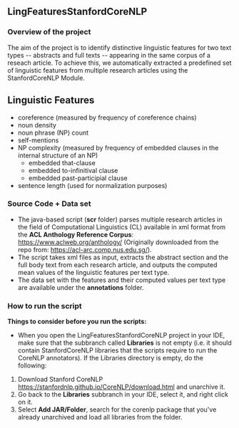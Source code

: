 ## LingFeaturesStanfordCoreNLP

### Overview of the project
The aim of the project is to identify distinctive linguistic features for two text types -- abstracts and full texts -- appearing in the same corpus of a reseach article. To achieve this, we automatically extracted a predefined set of linguistic features from multiple research articles using the StanfordCoreNLP Module. 

## Linguistic Features
- coreference (measured by frequency of coreference chains)
- noun density
- noun phrase (NP) count
- self-mentions
- NP complexity (measured by frequency of embedded clauses in the internal structure of an NP)
  - embedded that-clause
  - embedded to-infinitival clause
  - embedded past-participial clause
- sentence length (used for normalization purposes)
 

### Source Code + Data set
- The java-based script (**scr** folder) parses multiple research articles in the field of Computational Linguistics (CL) available in xml format from the **ACL Anthology Reference Corpus**: https://www.aclweb.org/anthology/ (Originally downloaded from the repo from: https://acl-arc.comp.nus.edu.sg/).
- The script takes xml files as input, extracts the abstract section and the full body text from each research article, and outputs the computed mean values of the linguistic features per text type.
- The data set with the features and their computed values per text type are available under the **annotations** folder.

### How to run the script
**Things to consider before you run the scripts:**
- When you open the LingFeaturesStanfordCoreNLP project in your IDE, make sure that the subbranch called **Libraries** is not empty (i.e. it should contain StanfordCoreNLP libraries that the scripts require to run the CoreNLP annotators). If the Libraries directory is empty, do the following:
1. Download Stanford CoreNLP https://stanfordnlp.github.io/CoreNLP/download.html and unarchive it.
2. Go back to the **Libraries** subbranch in your IDE, select it, and right click on it. 
3. Select **Add JAR/Folder**, search for the corenlp package that you've already unarchived and load all libraries from the folder.

